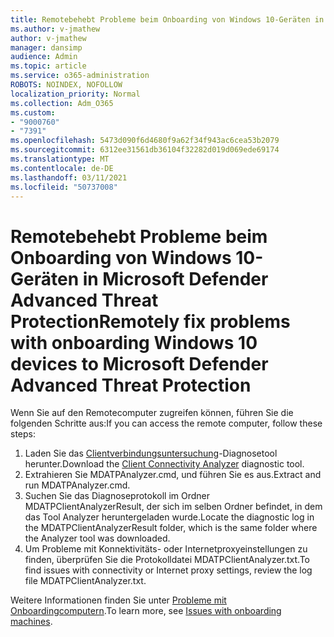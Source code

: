 ```yaml
---
title: Remotebehebt Probleme beim Onboarding von Windows 10-Geräten in Microsoft Defender Advanced Threat Protection
ms.author: v-jmathew
author: v-jmathew
manager: dansimp
audience: Admin
ms.topic: article
ms.service: o365-administration
ROBOTS: NOINDEX, NOFOLLOW
localization_priority: Normal
ms.collection: Adm_O365
ms.custom:
- "9000760"
- "7391"
ms.openlocfilehash: 5473d090f6d4680f9a62f34f943ac6cea53b2079
ms.sourcegitcommit: 6312ee31561db36104f32282d019d069ede69174
ms.translationtype: MT
ms.contentlocale: de-DE
ms.lasthandoff: 03/11/2021
ms.locfileid: "50737008"
---
```

# <a name="remotely-fix-problems-with-onboarding-windows-10-devices-to-microsoft-defender-advanced-threat-protection"></a><span data-ttu-id="e5e9e-102">Remotebehebt Probleme beim Onboarding von Windows 10-Geräten in Microsoft Defender Advanced Threat Protection</span><span class="sxs-lookup"><span data-stu-id="e5e9e-102">Remotely fix problems with onboarding Windows 10 devices to Microsoft Defender Advanced Threat Protection</span></span>

<span data-ttu-id="e5e9e-103">Wenn Sie auf den Remotecomputer zugreifen können, führen Sie die folgenden Schritte aus:</span><span class="sxs-lookup"><span data-stu-id="e5e9e-103">If you can access the remote computer, follow these steps:</span></span>

1. <span data-ttu-id="e5e9e-104">Laden Sie das [Clientverbindungsuntersuchung](https://go.microsoft.com/fwlink/?linkid=2143466)-Diagnosetool herunter.</span><span class="sxs-lookup"><span data-stu-id="e5e9e-104">Download the [Client Connectivity Analyzer](https://go.microsoft.com/fwlink/?linkid=2143466) diagnostic tool.</span></span>
2. <span data-ttu-id="e5e9e-105">Extrahieren Sie MDATPAnalyzer.cmd, und führen Sie es aus.</span><span class="sxs-lookup"><span data-stu-id="e5e9e-105">Extract and run MDATPAnalyzer.cmd.</span></span>
3. <span data-ttu-id="e5e9e-106">Suchen Sie das Diagnoseprotokoll im Ordner MDATPClientAnalyzerResult, der sich im selben Ordner befindet, in dem das Tool Analyzer heruntergeladen wurde.</span><span class="sxs-lookup"><span data-stu-id="e5e9e-106">Locate the diagnostic log in the MDATPClientAnalyzerResult folder, which is the same folder where the Analyzer tool was downloaded.</span></span>
4. <span data-ttu-id="e5e9e-107">Um Probleme mit Konnektivitäts- oder Internetproxyeinstellungen zu finden, überprüfen Sie die Protokolldatei MDATPClientAnalyzer.txt.</span><span class="sxs-lookup"><span data-stu-id="e5e9e-107">To find issues with connectivity or Internet proxy settings, review the log file MDATPClientAnalyzer.txt.</span></span>

<span data-ttu-id="e5e9e-108">Weitere Informationen finden Sie unter [Probleme mit Onboardingcomputern](https://go.microsoft.com/fwlink/?linkid=2143634).</span><span class="sxs-lookup"><span data-stu-id="e5e9e-108">To learn more, see [Issues with onboarding machines](https://go.microsoft.com/fwlink/?linkid=2143634).</span></span>
